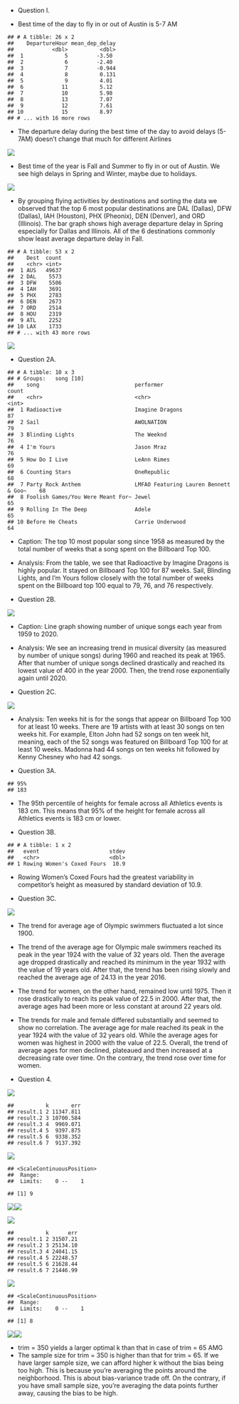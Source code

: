 -   Question I.

-   Best time of the day to fly in or out of Austin is 5-7 AM

<!-- -->

    ## # A tibble: 26 x 2
    ##    DepartureHour mean_dep_delay
    ##            <dbl>          <dbl>
    ##  1             5         -3.50 
    ##  2             6         -2.40 
    ##  3             7         -0.944
    ##  4             8          0.131
    ##  5             9          4.01 
    ##  6            11          5.12 
    ##  7            10          5.98 
    ##  8            13          7.07 
    ##  9            12          7.61 
    ## 10            15          8.97 
    ## # ... with 16 more rows

-   The departure delay during the best time of the day to avoid delays
    (5-7AM) doesn’t change that much for different Airlines

![](Homework_Final_files/figure-markdown_strict/unnamed-chunk-4-1.png)

-   Best time of the year is Fall and Summer to fly in or out of Austin.
    We see high delays in Spring and Winter, maybe due to holidays.

![](Homework_Final_files/figure-markdown_strict/unnamed-chunk-5-1.png)

-   By grouping flying activities by destinations and sorting the data
    we observed that the top 6 most popular destinations are DAL
    (Dallas), DFW (Dallas), IAH (Houston), PHX (Pheonix), DEN (Denver),
    and ORD (Illinois). The bar graph shows high average departure delay
    in Spring especially for Dallas and Illinois. All of the 6
    destinations commonly show least average departure delay in Fall.

<!-- -->

    ## # A tibble: 53 x 2
    ##    Dest  count
    ##    <chr> <int>
    ##  1 AUS   49637
    ##  2 DAL    5573
    ##  3 DFW    5506
    ##  4 IAH    3691
    ##  5 PHX    2783
    ##  6 DEN    2673
    ##  7 ORD    2514
    ##  8 HOU    2319
    ##  9 ATL    2252
    ## 10 LAX    1733
    ## # ... with 43 more rows

![](Homework_Final_files/figure-markdown_strict/unnamed-chunk-6-1.png)

-   Question 2A.

<!-- -->

    ## # A tibble: 10 x 3
    ## # Groups:   song [10]
    ##    song                              performer                             count
    ##    <chr>                             <chr>                                 <int>
    ##  1 Radioactive                       Imagine Dragons                          87
    ##  2 Sail                              AWOLNATION                               79
    ##  3 Blinding Lights                   The Weeknd                               76
    ##  4 I'm Yours                         Jason Mraz                               76
    ##  5 How Do I Live                     LeAnn Rimes                              69
    ##  6 Counting Stars                    OneRepublic                              68
    ##  7 Party Rock Anthem                 LMFAO Featuring Lauren Bennett & Goo~    68
    ##  8 Foolish Games/You Were Meant For~ Jewel                                    65
    ##  9 Rolling In The Deep               Adele                                    65
    ## 10 Before He Cheats                  Carrie Underwood                         64

-   Caption: The top 10 most popular song since 1958 as measured by the
    total number of weeks that a song spent on the Billboard Top 100.

-   Analysis: From the table, we see that Radioactive by Imagine Dragons
    is highly popular. It stayed on Billboard Top 100 for 87 weeks.
    Sail, Blinding Lights, and I’m Yours follow closely with the total
    number of weeks spent on the Billboard top 100 equal to 79, 76, and
    76 respectively.

-   Question 2B.

![](Homework_Final_files/figure-markdown_strict/unnamed-chunk-8-1.png)

-   Caption: Line graph showing number of unique songs each year from
    1959 to 2020.

-   Analysis: We see an increasing trend in musical diversity (as
    measured by number of unique songs) during 1960 and reached its peak
    at 1965. After that number of unique songs declined drastically and
    reached its lowest value of 400 in the year 2000. Then, the trend
    rose exponentially again until 2020.

-   Question 2C.

![](Homework_Final_files/figure-markdown_strict/unnamed-chunk-9-1.png)

-   Analysis: Ten weeks hit is for the songs that appear on Billboard
    Top 100 for at least 10 weeks. There are 19 artists with at least 30
    songs on ten weeks hit. For example, Elton John had 52 songs on ten
    week hit, meaning, each of the 52 songs was featured on Billboard
    Top 100 for at least 10 weeks. Madonna had 44 songs on ten weeks hit
    followed by Kenny Chesney who had 42 songs.

-   Question 3A.

<!-- -->

    ## 95% 
    ## 183

-   The 95th percentile of heights for female across all Athletics
    events is 183 cm. This means that 95% of the height for female
    across all Athletics events is 183 cm or lower.

-   Question 3B.

<!-- -->

    ## # A tibble: 1 x 2
    ##   event                      stdev
    ##   <chr>                      <dbl>
    ## 1 Rowing Women's Coxed Fours  10.9

-   Rowing Women’s Coxed Fours had the greatest variability in
    competitor’s height as measured by standard deviation of 10.9.

-   Question 3C.

![](Homework_Final_files/figure-markdown_strict/unnamed-chunk-12-1.png)

-   The trend for average age of Olympic swimmers fluctuated a lot
    since 1900.

-   The trend of the average age for Olympic male swimmers reached its
    peak in the year 1924 with the value of 32 years old. Then the
    average age dropped drastically and reached its minimum in the year
    1932 with the value of 19 years old. After that, the trend has been
    rising slowly and reached the average age of 24.13 in the year 2016.

-   The trend for women, on the other hand, remained low until 1975.
    Then it rose drastically to reach its peak value of 22.5 in 2000.
    After that, the average ages had been more or less constant at
    around 22 years old.

-   The trends for male and female differed substantially and seemed to
    show no correlation. The average age for male reached its peak in
    the year 1924 with the value of 32 years old. While the average ages
    for women was highest in 2000 with the value of 22.5. Overall, the
    trend of average ages for men declined, plateaued and then increased
    at a decreasing rate over time. On the contrary, the trend rose over
    time for women.

-   Question 4.

![](Homework_Final_files/figure-markdown_strict/unnamed-chunk-13-1.png)

    ##          k       err
    ## result.1 2 11347.811
    ## result.2 3 10700.584
    ## result.3 4  9969.071
    ## result.4 5  9397.875
    ## result.5 6  9338.352
    ## result.6 7  9137.392

![](Homework_Final_files/figure-markdown_strict/unnamed-chunk-13-2.png)

    ## <ScaleContinuousPosition>
    ##  Range:  
    ##  Limits:    0 --    1

    ## [1] 9

![](Homework_Final_files/figure-markdown_strict/unnamed-chunk-13-3.png)![](Homework_Final_files/figure-markdown_strict/unnamed-chunk-13-4.png)

![](Homework_Final_files/figure-markdown_strict/unnamed-chunk-14-1.png)

    ##          k      err
    ## result.1 2 31507.21
    ## result.2 3 25134.10
    ## result.3 4 24041.15
    ## result.4 5 22248.57
    ## result.5 6 21628.44
    ## result.6 7 21446.99

![](Homework_Final_files/figure-markdown_strict/unnamed-chunk-14-2.png)

    ## <ScaleContinuousPosition>
    ##  Range:  
    ##  Limits:    0 --    1

    ## [1] 8

![](Homework_Final_files/figure-markdown_strict/unnamed-chunk-14-3.png)![](Homework_Final_files/figure-markdown_strict/unnamed-chunk-14-4.png)

-   trim = 350 yields a larger optimal k than that in case of trim = 65
    AMG
-   The sample size for trim = 350 is higher than that for trim = 65. If
    we have larger sample size, we can afford higher k without the bias
    being too high. This is because you’re averaging the points around
    the neighborhood. This is about bias-variance trade off. On the
    contrary, if you have small sample size, you’re averaging the data
    points further away, causing the bias to be high.
